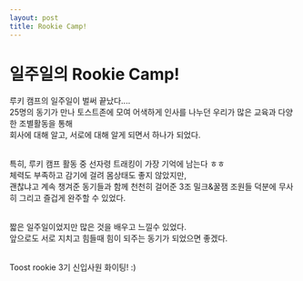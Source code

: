 ```yaml
---
layout: post
title: Rookie Camp!
---
```



# 일주일의 Rookie Camp!   

루키 캠프의 일주일이 벌써 끝났다....  <br/>
25명의 동기가 만나 토스트존에 모여 어색하게 인사를 나누던 우리가 많은 교육과 다양한 조별활동을 통해 <br/>
회사에 대해 알고, 서로에 대해 알게 되면서 하나가 되었다. <br/>
<br/>

특히, 루키 캠프 활동 중 선자령 트래킹이 가장 기억에 남는다 ㅎㅎ <br/>
체력도 부족하고 감기에 걸려 몸상태도 좋지 않았지만, <br/>
괜찮냐고 계속 챙겨준 동기들과 함께 천천히 걸어준 3조 밀크&꿀잼 조원들 덕분에 
무사히 그리고 즐겁게 완주할 수 있었다. <br/>
<br/>

짧은 일주일이었지만 많은 것을 배우고 느낄수 있었다. <br/>
앞으로도 서로 지치고 힘들때 힘이 되주는 동기가 되었으면 좋겠다. <br/>
<br/>

Toost rookie 3기 신입사원 화이팅! :) 




